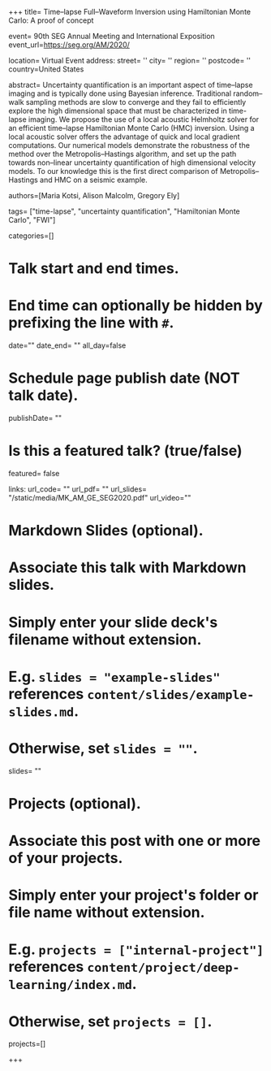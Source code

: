 +++
title= Time–lapse Full–Waveform Inversion using Hamiltonian Monte Carlo: A proof of concept

event= 90th SEG Annual Meeting and International Exposition
event_url=https://seg.org/AM/2020/

location= Virtual Event
address:
  street= ''
  city= ''
  region= ''
  postcode= ''
  country=United States

abstract= Uncertainty quantification is an important aspect of time–lapse imaging and is typically done using Bayesian inference. Traditional random–walk sampling methods are slow to converge and they fail to efficiently explore the high dimensional space that must be characterized in time-lapse imaging. We propose the use of a local acoustic Helmholtz solver for an efficient time–lapse Hamiltonian Monte Carlo (HMC) inversion. Using a local acoustic solver offers the advantage of quick and local gradient computations. Our numerical models demonstrate the robustness of the method over the Metropolis–Hastings algorithm, and set up the path towards non–linear uncertainty quantification of high dimensional velocity models. To our knowledge this is the first direct comparison of Metropolis–Hastings and HMC on a seismic example.

authors=[Maria Kotsi, Alison Malcolm, Gregory Ely]

tags= ["time-lapse", "uncertainty quantification", "Hamiltonian Monte Carlo", "FWI"]

categories=[]


# Talk start and end times.
#   End time can optionally be hidden by prefixing the line with `#`.
date=""
date_end= ""
all_day=false

# Schedule page publish date (NOT talk date).
publishDate= ""

# Is this a featured talk? (true/false)
featured= false

links:
url_code= ""
url_pdf= ""
url_slides= "/static/media/MK_AM_GE_SEG2020.pdf"
url_video=""

# Markdown Slides (optional).
#   Associate this talk with Markdown slides.
#   Simply enter your slide deck's filename without extension.
#   E.g. `slides = "example-slides"` references `content/slides/example-slides.md`.
#   Otherwise, set `slides = ""`.
slides= ""

# Projects (optional).
#   Associate this post with one or more of your projects.
#   Simply enter your project's folder or file name without extension.
#   E.g. `projects = ["internal-project"]` references `content/project/deep-learning/index.md`.
#   Otherwise, set `projects = []`.
projects=[]

+++








